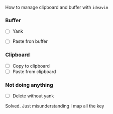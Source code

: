 
How to manage clipboard and buffer with `ideavim`

### Buffer
- [ ] Yank
- [ ] Paste fron buffer


### Clipboard
- [ ] Copy to clipboard
- [ ] Paste from clipboard

### Not doing anything
- [ ] Delete without yank



Solved. Just misunderstanding
I map all the key